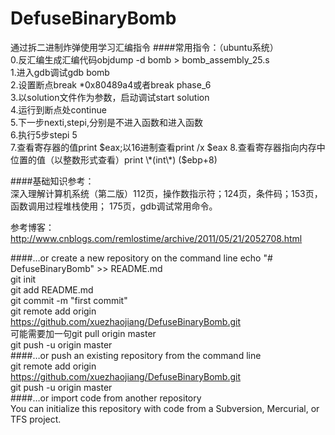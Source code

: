 # DefuseBinaryBomb
通过拆二进制炸弹使用学习汇编指令
####常用指令：（ubuntu系统）    
0.反汇编生成汇编代码objdump -d bomb > bomb_assembly_25.s    
1.进入gdb调试gdb bomb    
2.设置断点break \*0x80489a4或者break phase_6    
3.以solution文件作为参数，启动调试start solution    
4.运行到断点处continue     
5.下一步nexti,stepi,分别是不进入函数和进入函数    
6.执行5步stepi  5        
7.查看寄存器的值print $eax;以16进制查看print /x $eax     
8.查看寄存器指向内存中位置的值（以整数形式查看）print \*(int\*) ($ebp+8)     
     
####基础知识参考：     
深入理解计算机系统（第二版）112页，操作数指示符；124页，条件码；153页，函数调用过程堆栈使用；
175页，gdb调试常用命令。   
     
参考博客：http://www.cnblogs.com/remlostime/archive/2011/05/21/2052708.html
    
    
    
    
    
    
    
    
####…or create a new repository on the command line
echo "# DefuseBinaryBomb" >> README.md   
git init    
git add README.md    
git commit -m "first commit"    
git remote add origin https://github.com/xuezhaojiang/DefuseBinaryBomb.git    
可能需要加一句git pull origin master     
git push -u origin master    
####…or push an existing repository from the command line    
git remote add origin https://github.com/xuezhaojiang/DefuseBinaryBomb.git    
git push -u origin master     
####…or import code from another repository     
You can initialize this repository with code from a Subversion, Mercurial, or TFS project.       
